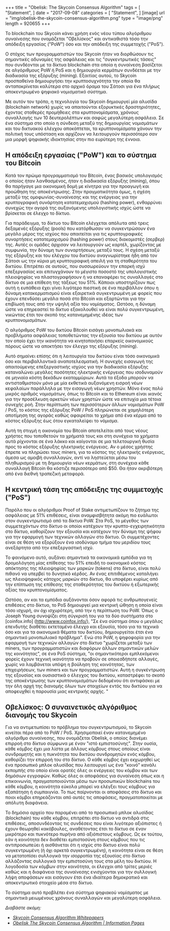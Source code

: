 +++
title = "Obelisk: The Skycoin Consensus Algorithm"
tags = [
    "Statement",
]
date = "2017-09-08"
categories = [
    "Statement",
]
[image]
    url = "img/obelisk-the-skycoin-consensus-algorithm.png"
    type = "image/png"
    length = 920655
+++

Το blockchain του Skycoin κάνει χρήση ενός νέου τύπου αλγόριθμου συναίνεσης
που ονομάζεται "Οβελίσκος" και αντικαθιστά τόσο την απόδειξη εργασίας ("PoW") 
όσο και την απόδειξη της συμμετοχής ("PoS").

Ο στόχος των προγραμματιστών του Skycoin ήταν να διορθώσουν τις σημαντικές 
αδυναμίες της ασφάλειας και τις "συγκεντρωτικές τάσεις" που συνδέονται με τα δίκτυα 
blockchain στα οποία η συναίνεση βασίζεται σε αλγόριθμους PoW ή PoS και η 
δημιουργία κερμάτων συνδέεται με την διαδικασία της εξόρυξης (mining). Εξαιτίας αυτού, το Skycoin προσπαθείνα δημιουργήσει την κρυπτοσυχνότητα την οποία θα ανταποκρίνεται καλύτερα στο 
αρχικό όραμα του Σάτοσι για ένα πλήρως αποκεντρωμένο ψηφιακό νομισματικό σύστημα.

Με αυτόν τον τρόπο, η τεχνολογία του Skycoin δημιουργεί μία αλυσίδα (blockchain network) 
χωρίς να απαιτούνται εξορυκτικές δραστηριότητες, 
έχοντας σταθερές προμήθειες στα κρυπτονομίσματα, 
χρόνους συναλλαγής των 10 δευτερολέπτων και σαφώς μεγαλύτερη ασφάλεια. 
Σε ένα σύστημα στο οποίο η σύνδεση μεταξύ της δημιουργίας νομισμάτων 
και του δικτυακού ελέγχου αποκόπτεται, τα κρυπτονομίσματα χάνουν την πολιτική τους 
υπόσταση και αρχίζουν να λειτουργούν περισσότερο σαν μια μορφή ψηφιακής 
ιδιοκτησίας στην πιο ευρύτερη της έννοια.

## Η απόδειξη εργασίας ("PoW") και το σύστημα του Bitcoin

Κατά τον πρώιμο προγραμματισμό του Bitcoin, ένας βασικός υπολογισμός ο οποίος ήταν 
λανθασμένος, ήταν η διαδικασία εξόρυξης (mining), όπου θα παρήγαγε μια οικονομική δομή 
με κίνητρα για την προαγωγή και προώθηση της αποκέντρωσης. 
Στην πραγματικότητα όμως, η σχέση μεταξύ της ομοφωνίας-συναίνεσης και της ενέργειας 
για την κρυπτογραφική συνάρτηση κατατεμαχισμού (hashing power), ενθαρρύνει συνεχώς 
την αγορά της αυξανόμενης υπολογιστικής ισχύς ώστε να βρίσκεται σε έλεγχο το δίκτυο.

Για παράδειγμα, το δίκτυο του Bitcoin ελέγχεται απόλυτα από τρεις δεξαμενές εξόρυξης 
(pools) που κατόρθωσαν να συγκεντρώσουν ένα μεγάλο μέρος της ισχύος που απαιτείται 
για τις κρυπτογραφικές συναρτήσεις κατατεμαχισμού (hashing power) 
στους διακομιστές (σερβερ) της. Αυτές οι ομάδες άρχισαν να λειτουργούν ως καρτέλ,
χωρίζοντας με συμφωνία, την δύναμη των συναρτήσεων, μεταξύ τους. Η σχέση μεταξύ της 
εξόρυξης και του ελέγχου του δικτύου αναγνωρίστηκε ήδη από τον Σάτοσι ως την κύρια
μη κρυπτογραφική απειλή για τη σταθερότητα του δικτύου. Επιτρέπει σε αυτούς, που
συσσωρεύουν την επαρκή ισχύ επεξεργασίας και επιτυγχάνουν το μέγιστο ποσοστό της 
υπολογιστικής πλειοψηφίας να πλαστογραφήσουν ή να επαναφέρει τις συναλλαγές 
στο δίκτυο σε μια επίθεση της τάξεως του 51%. Κάποιοι υποστηρίζουν πως αυτή 
η ευπάθεια έχει γίνει λιγότερο πιεστική σε ένα περιβάλλον όπου η δύναμη κατακερματισμού
είναι εξαιρετικά συγκεντρωμένη με φορείς που έχουν επενδύσει μεγάλα ποσά στο Bitcoin
και εξαρτώνται για την επιβίωσή τους από την υψηλή αξία του νομίσματος. Ωστόσο, η
δύναμη ώστε να επηρεαστεί το δίκτυο εξακολουθεί να είναι πολύ συγκεντρωμένη, 
νικώντας έτσι τον σκοπό της κατανεμημένης ιδέας των κρυπτονομισμάτων.

Ο αλγόριθμος PoW του δικτύου Bitcoin εισάγει μονοπωλιακά και προβλήματα ασφάλειας 
τοποθετώντας την εξουσία του δικτύου με αυτόν τον οποίο έχει την ικανότητα να
κινητοποιήσει επαρκείς οικονομικούς πόρους ώστε να αποκτήσει τον έλεγχο 
της εξόρυξης (mining).

Αυτό σημαίνει επίσης ότι η λειτουργία του δικτύου είναι τόσο οικονομικά όσο και
περιβαλλοντικά αναποτελεσματική. Η συνεχής εισαγωγή της απαιτούμενης επεξεργαστικής ισχύος
για την διαδικασία εξόρυξης καταναλώνει μεγάλες ποσότητες ηλεκτρικής ενέργειας
που ισοδυναμούν σε μηνιαία κόστη δεκάδων εκατομμύριων. 
Αυτά τα έξοδα μπορούν να αντισταθμιστούν μόνο με μία εκθετικά αυξανόμενη εισροή 
νέων κεφαλαίων παράλληλα με την εισαγωγή νέων χρηστών. Μόνο ένας πολύ μικρός
αριθμός νομισμάτων, όπως το Bitcoin και το Ethereum είναι ικανός για την
προσέλκυση αρκετών νέων χρηστών ώστε να επιτυχία μια τέτοια συνεχής ροή. 
Στην περίπτωση των περισσότερων άλλων νομισμάτων PoW / PoS, το κόστος
της εξόρυξης PoW / PoS πληρώνεται σε χαμηλότερη αποτίμηση της αγοράς 
καθώς αφαιρείται το χρήμα από ένα κέρμα από το κόστος εξόρυξης
έως ότου εγκαταλείψει το νόμισμα.

Αυτή τη στιγμή η οικονομία του Bitcoin αποτελείται από τους νέους χρήστες που 
τοποθετούν τα χρήματά τους και στη συνέχεια τα χρήματα αυτά ρίχνονται σε ένα λάκκο 
και καίγονται σε μια τελετουργική θυσία προς το κόστος εξόρυξης ηλεκτρικής ενέργειας. 
Αν ο μέσος χρήστης έπρεπε να πληρώσει τους miners, για το κόστος της ηλεκτρικής ενέργειας,
άμεσα ως αμοιβή συναλλαγών, αντί να ληστεύεται μέσω του πληθωρισμού 
με τη δημιουργία νέων κερμάτων, στη συνέχεια κάθε συναλλαγή Bitcoin θα κόστιζε 
περισσότερο από $50. Θα ήταν ακριβότερη από ένα διεθνή τραπεζική μεταφορά.

## Η κεντρική τάση της απόδειξης της συμμετοχής ("PoS")

Παρόλο που οι αλγόριθμοι Proof of Stake αντιμετωπίζουν το ζήτημα της ασφάλειας
με 51% επιθέσεις, είναι αναμφισβήτητα ακόμη πιο ευάλωτοι στον συγκεντρωτισμό 
από τα δίκτυα PoW. Στα PoS, το μέγεθος των συμμετεχόντων στο δίκτυο οι οποίοι
κατέχουν την κρυπτο-εγχειρητικότητα στο δίκτυο, καθορίζουν την εξουσία και 
κατέχουν την δύναμη της ψήφου για την εφαρμογή των τεχνικών αλλαγών στο δίκτυο. 
Οι συμμετέχοντες είναι σε θέση να εξορύξουν ένα ισοδύναμο τμήμα του
μεριδίου τους ανεξάρτητα από την επεξεργαστική ισχύ.

Το φαινόμενο αυτό, αυξάνει σημαντικά τα οικονομικά εμπόδια για τη δρομολόγηση μίας 
επίθεσης του 51% επειδή το οικονομικό κόστος απόκτησης της πλειοψηφίας των 
μαρκών (tokens) στο δίκτυο, είναι πολύ πιθανό να υπερβεί το δυνητικό κέρδος. Αν
ένας επιτιθέμενος καταλήγει ως πλειοψηφικός κάτοχος μαρκών στο δίκτυο, θα υποφέρει
κυρίως από την επίπτωση της επίθεσης της σταθερότητας του δικτύου ή 
εξωτερικής αξίας του κρυπτονομίσματος.

Ωστόσο, αν και τα εμπόδια αυξάνονται όσον αφορά τις ανθρωπογενείς επιθέσεις στο δίκτυο, 
το PoS δημιουργεί μια κεντρική ώθηση η οποία είναι τόσο ισχυρή, αν όχι ισχυρότερη, 
από την η περίπτωση του PoW. Όπως ο Joseph Young συνοψίζει στη σύγκρισή του για τα δύο
συστήματα στο [coinfox.info] (http://www.coinfox.info/), "Σε ένα σύστημα όπου ο μεγάλος
επενδυτής διαθέτει εκτεταμένο έλεγχο και εξουσία, τόσο για τα τεχνικά όσο και 
για τα οικονομικά θέματα του δικτύου, δημιουργείται έτσι ένα σημαντικό μονοπωλιακό πρόβλημα".
Ενώ στο PoW, η ψηφοφορία για την εφαρμογή των τεχνικών αλλαγών στο δίκτυο "χωρίζεται
μεταξύ των miners, των προγραμματιστών και διαφόρων άλλων σημαντικών μελών της κοινότητας", 
σε ένα PoS σύστημα, "οι σημαντικότεροι εμπλεκόμενοι φορείς έχουν τεχνική ικανότητα 
να προβούν σε οποιεσδήποτε αλλαγές, χωρίς να λαμβάνεται υπόψη η βούληση της κοινότητας, 
των επιχειρήσεων, των miners και των προγραμματιστών. Αυτή η συγκέντρωση της εξουσίας 
και ουσιαστικά ο έλεγχος του δικτύου, καταστρέφει το σκοπό της αποκέντρωσης 
των κρυπτονομισμάτων δεδομένου ότι αντιφάσκει με την όλη αρχή της διανομής όλων των στοιχείων εντός του δικτύου για να αποφευχθεί η παρουσία μιας κεντρικής αρχής. "


## Οβελίσκος: Ο συναινετικός αλγόριθμος διανομής του Skycoin

Για να αντιμετωπίσει το πρόβλημα του συγκεντρωτισμού, 
το Skycoin κινείται πέρα από το PoW / PoS.
Χρησιμοποιεί έναν κατανεμημένο αλγόριθμο συναίνεσης, που ονομάζεται Obelisk, ο οποίος
διανέμει επιρροή στο δίκτυο σύμφωνα με έναν "ιστό εμπιστοσύνης". Στην ουσία, 
κάθε κόμβος έχει μια λίστα με άλλους κόμβους στους οποίους είναι συνδρομητής και 
η πυκνότητα του δικτύου συνδρομητών ενός κόμβου, καθορίζει την επιρροή του στο δίκτυο. 
Ο κάθε κόμβος έχει εκχωρηθεί ως ένα προσωπικό μπλοκ αλυσίδας που λειτουργεί ως ένα "κοινό"
κανάλι εκπομπής στο οποίο είναι ορατές όλες οι ενέργειες του κόμβου και των
δημόσιων εγγραφών. Καθώς όλες οι αποφάσεις για συναίνεση όπως και η επικοινωνία,
πραγματοποιούνται μέσω των προσωπικών blockchains του κάθε κόμβου, 
η κοινότητα εύκολα μπορεί να ελέγξει τους κόμβους για εξαπάτηση ή συμπαιγνία. 
Το πως παίρνονται οι αποφάσεις στο δίκτυο και ποιοι κόμβοι επηρεάζονται από
αυτές τις αποφάσεις, πραγματοποιείται με απόλυτη διαφάνεια.

Το δημόσιο αρχείο που παραμένει από το προσωπικό μπλοκ αλυσίδας (blockchain) 
του κάθε κόμβου, επιτρέπει στο δίκτυο να αντιδρά στις επιθέσεις, αποσυνδέοντας 
τις συνδέσεις που είναι λιγότερο αξιόπιστες ή έχουν θεωρηθεί κακόβουλες, 
αναθέτοντας έτσι το δίκτυο σε έναν μικρότερο και πυκνότερο πυρήνα από
αξιόπιστους κόμβους. Ως εκ τούτου, εάν η κοινότητα δεν διαθέτει εμπιστοσύνη 
στους κόμβους που τις αντιπροσωπεύει ή αισθάνεται ότι η ισχύς στο δίκτυο 
είναι πολύ συγκεντρωμένη (ή όχι αρκετά συγκεντρωμένη), η κοινότητα 
είναι σε θέση να μετατοπίσει συλλογικά την ισορροπία της εξουσίας στο δίκτυο 
αλλάζοντας συλλογικά την εμπιστοσύνη τους στα μέλη του δικτύου. 
Η λογοδοσία των κόμβων στην κοινότητα, οι έλεγχοι από τρίτες μεριές 
καθώς και η διαφάνεια της συναίνεσης ενισχύονται για την συλλογική λήψη αποφάσεων 
και εισάγουν έτσι ένα ιδιαίτερα δημοκρατικό και αποκεντρωτικό στοιχείο μέσα στο δίκτυο.

Το σύστημα αυτό προβλέπει ένα σύστημα ψηφιακού νομίσματος με σημαντικά 
μειωμένους χρόνους συναλλαγών και μεγαλύτερη ασφάλεια.

*Διαβάστε ακόμη:*

* *[Skycoin Consensus Algorithm Whitepapers](https://www.skycoin.net/whitepapers)*
* *[Obelisk The Skycoin Consensus Algorithm | Information Pages](/overview/obelisk-skycoin-consensus-algorithm-information-pages/)*

